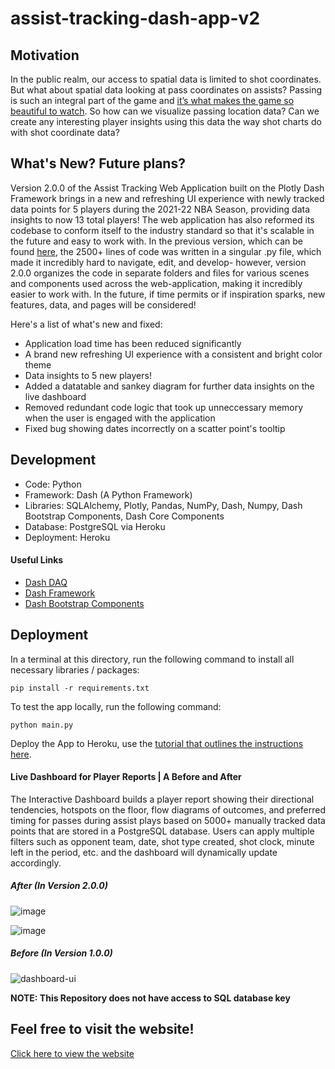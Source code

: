 # assist-tracking-dash-app-v2

## Motivation

In the public realm, our access to spatial data is limited to shot coordinates. But what about spatial data looking at pass coordinates on assists? Passing is such an integral part of the game and [it’s what makes the game so beautiful to watch](https://www.youtube.com/watch?v=NsBGF1fjXvY&ab_channel=EvinGualberto). So how can we visualize passing location data? Can we create any interesting player insights using this data the way shot charts do with shot coordinate data?

## What's New? Future plans?

Version 2.0.0 of the Assist Tracking Web Application built on the Plotly Dash Framework brings in a new and refreshing UI experience with newly tracked data points for 5 players during the 2021-22 NBA Season, providing data insights to now 13 total players! The web application has also reformed its codebase to conform itself to the industry standard so that it's scalable in the future and easy to work with. In the previous version, which can be found [here](https://github.com/lukarh/assist-tracking-app), the 2500+ lines of code was written in a singular .py file, which made it incredibly hard to navigate, edit, and develop- however, version 2.0.0 organizes the code in separate folders and files for various scenes and components used across the web-application, making it incredibly easier to work with. In the future, if time permits or if inspiration sparks, new features, data, and pages will be considered!

Here's a list of what's new and fixed:
- Application load time has been reduced significantly
- A brand new refreshing UI experience with a consistent and bright color theme
- Data insights to 5 new players!
- Added a datatable and sankey diagram for further data insights on the live dashboard
- Removed redundant code logic that took up unneccessary memory when the user is engaged with the application
- Fixed bug showing dates incorrectly on a scatter point's tooltip

## Development

- Code: Python
- Framework: Dash (A Python Framework)
- Libraries: SQLAlchemy, Plotly, Pandas, NumPy, Dash, Numpy, Dash Bootstrap Components, Dash Core Components
- Database: PostgreSQL via Heroku
- Deployment: Heroku

#### Useful Links
- [Dash DAQ](https://dash.plotly.com/dash-daq)
- [Dash Framework](https://plotly.com/dash/)
- [Dash Bootstrap Components](https://dash-bootstrap-components.opensource.faculty.ai/)

## Deployment
In a terminal at this directory, run the following command to install all necessary libraries / packages:

```pip install -r requirements.txt```

To test the app locally, run the following command:

```python main.py```

Deploy the App to Heroku, use the [tutorial that outlines the instructions here](https://drive.google.com/file/d/1kowjMGKN6rbxh9n-5q1cP3BkcZ2yOAvo/view).

#### Live Dashboard for Player Reports | A Before and After

The Interactive Dashboard builds a player report showing their directional tendencies, hotspots on the floor, flow diagrams of outcomes, and preferred timing for passes during assist plays based on 5000+ manually tracked data points that are stored in a PostgreSQL database. Users can apply multiple filters such as opponent team, date, shot type created, shot clock, minute left in the period, etc. and the dashboard will dynamically update accordingly.

##### After (In Version 2.0.0)

![image](https://github.com/lukarh/assist-tracking-app-v2/assets/65103724/d53aeb8b-a1e9-45d2-b838-1452c700db67)

![image](https://github.com/lukarh/assist-tracking-app-v2/assets/65103724/1dc8c168-feaf-4be8-a18d-52937237d76d)


##### Before (In Version 1.0.0)

![dashboard-ui](https://user-images.githubusercontent.com/65103724/163692815-85a7d1e1-f601-417f-801c-277c355b471f.png)

**NOTE: This Repository does not have access to SQL database key**

## Feel free to visit the website!

[Click here to view the website](https://tracking-dashboard-app.herokuapp.com/dashboard)
